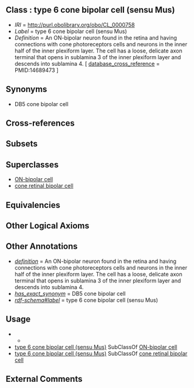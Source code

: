 
## Class : type 6 cone bipolar cell (sensu Mus)

 * *IRI* = http://purl.obolibrary.org/obo/CL_0000758
 * *Label* = type 6 cone bipolar cell (sensu Mus)
 * *Definition* = An ON-bipolar neuron found in the retina and having connections with cone photoreceptors cells and neurons in the inner half of the inner plexiform layer. The cell has a loose, delicate axon terminal that opens in sublamina 3 of the inner plexiform layer and descends into sublamina 4. [ [database_cross_reference](../../ef/oboInOwl#hasDbXref.md) = PMID:14689473 ]

## Synonyms

 * DB5 cone bipolar cell

## Cross-references


## Subsets


## Superclasses

 * [ON-bipolar cell](../../CL/49/CL_0000749.md)
 * [cone retinal bipolar cell](../../CL/52/CL_0000752.md)

## Equivalencies


## Other Logical Axioms


## Other Annotations

 * *[definition](../../IAO/15/IAO_0000115.md)* = An ON-bipolar neuron found in the retina and having connections with cone photoreceptors cells and neurons in the inner half of the inner plexiform layer. The cell has a loose, delicate axon terminal that opens in sublamina 3 of the inner plexiform layer and descends into sublamina 4.
 * *[has_exact_synonym](../../ym/oboInOwl#hasExactSynonym.md)* = DB5 cone bipolar cell
 * *[rdf-schema#label](../../el/rdf-schema#label.md)* = type 6 cone bipolar cell (sensu Mus)

## Usage

 * -
 * [type 6 cone bipolar cell (sensu Mus)](../../CL/58/CL_0000758.md) SubClassOf [ON-bipolar cell](../../CL/49/CL_0000749.md)
 * [type 6 cone bipolar cell (sensu Mus)](../../CL/58/CL_0000758.md) SubClassOf [cone retinal bipolar cell](../../CL/52/CL_0000752.md)

## External Comments

